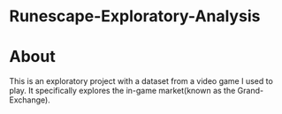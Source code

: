 # Runescape-Exploratory-Analysis
# About
This is an exploratory project with a dataset from a video game I used to play. It specifically explores the in-game market(known as the Grand-Exchange).
